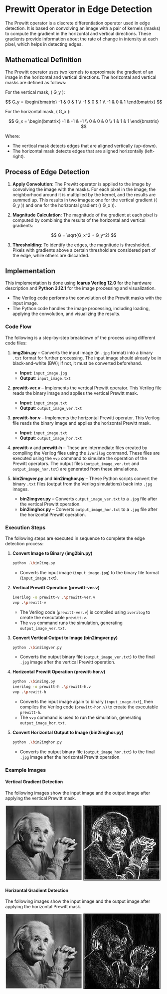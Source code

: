 # Prewitt Operator in Edge Detection

The Prewitt operator is a discrete differentiation operator used in edge detection. It is based on convolving an image with a pair of kernels (masks) to compute the gradient in the horizontal and vertical directions. These gradients provide information about the rate of change in intensity at each pixel, which helps in detecting edges.

## Mathematical Definition

The Prewitt operator uses two kernels to approximate the gradient of an image in the horizontal and vertical directions. The horizontal and vertical masks are defined as follows:

For the vertical mask, \( G_y \):

$$
G_y = \begin{bmatrix}
-1 & 0 & 1 \\
-1 & 0 & 1 \\
-1 & 0 & 1
\end{bmatrix}
$$

For the horizontal mask, \( G_x \):

$$
G_x = \begin{bmatrix}
-1 & -1 & -1 \\
 0 &  0 &  0 \\
 1 &  1 &  1
\end{bmatrix}
$$

Where:
- The vertical mask detects edges that are aligned vertically (up-down).
- The horizontal mask detects edges that are aligned horizontally (left-right).

## Process of Edge Detection

1. **Apply Convolution**: The Prewitt operator is applied to the image by convolving the image with the masks. For each pixel in the image, the neighborhood around it is multiplied by the kernel, and the results are summed up. This results in two images: one for the vertical gradient (\( G_y \)) and one for the horizontal gradient (\( G_x \)).

2. **Magnitude Calculation**: The magnitude of the gradient at each pixel is computed by combining the results of the horizontal and vertical gradients:

$$
G = \sqrt{G_x^2 + G_y^2}
$$

3. **Thresholding**: To identify the edges, the magnitude is thresholded. Pixels with gradients above a certain threshold are considered part of the edge, while others are discarded.

## Implementation

This implementation is done using **Icarus Verilog 12.0** for the hardware description and **Python 3.12.1** for the image processing and visualization. 

- The Verilog code performs the convolution of the Prewitt masks with the input image.
- The Python code handles the image processing, including loading, applying the convolution, and visualizing the results.

### Code Flow

The following is a step-by-step breakdown of the process using different code files:

1. **img2bin.py** – Converts the input image (in `.jpg` format) into a binary `.txt` format for further processing. The input image should already be in black-and-white (BW); if not, it must be converted beforehand.
   - **Input**: `input_image.jpg`
   - **Output**: `input_image.txt`

2. **prewitt-ver.v** – Implements the vertical Prewitt operator. This Verilog file reads the binary image and applies the vertical Prewitt mask.
   - **Input**: `input_image.txt`
   - **Output**: `output_image_ver.txt`

3. **prewitt-hor.v** – Implements the horizontal Prewitt operator. This Verilog file reads the binary image and applies the horizontal Prewitt mask.
   - **Input**: `input_image.txt`
   - **Output**: `output_image_hor.txt`

4. **prewitt-v** and **prewitt-h** – These are intermediate files created by compiling the Verilog files using the `iverilog` command. These files are executed using the `vvp` command to simulate the operation of the Prewitt operators. The output files (`output_image_ver.txt` and `output_image_hor.txt`) are generated from these simulations.

5. **bin2imgver.py** and **bin2imghor.py** – These Python scripts convert the binary `.txt` files (output from the Verilog simulations) back into `.jpg` images.
   - **bin2imgver.py** – Converts `output_image_ver.txt` to a `.jpg` file after the vertical Prewitt operation.
   - **bin2imghor.py** – Converts `output_image_hor.txt` to a `.jpg` file after the horizontal Prewitt operation.

### Execution Steps

The following steps are executed in sequence to complete the edge detection process:

1. **Convert Image to Binary (img2bin.py)**
   ```bash
   python .\bin2img.py
   ```
   - Converts the input image (`input_image.jpg`) to the binary file format (`input_image.txt`).

2. **Vertical Prewitt Operation (prewitt-ver.v)**
   ```bash
   iverilog -o prewitt-v .\prewitt-ver.v
   vvp .\prewitt-v
   ```
   - The Verilog code (`prewitt-ver.v`) is compiled using `iverilog` to create the executable `prewitt-v`.
   - The `vvp` command runs the simulation, generating `output_image_ver.txt`.

3. **Convert Vertical Output to Image (bin2imgver.py)**
   ```bash
   python .\bin2imgver.py
   ```
   - Converts the output binary file (`output_image_ver.txt`) to the final `.jpg` image after the vertical Prewitt operation.

4. **Horizontal Prewitt Operation (prewitt-hor.v)**
   ```bash
   python .\bin2img.py
   iverilog -o prewitt-h .\prewitt-h.v
   vvp .\prewitt-h
   ```
   - Converts the input image again to binary (`input_image.txt`), then compiles the Verilog code (`prewitt-hor.v`) to create the executable `prewitt-h`.
   - The `vvp` command is used to run the simulation, generating `output_image_hor.txt`.

5. **Convert Horizontal Output to Image (bin2imghor.py)**
   ```bash
   python .\bin2imghor.py
   ```
   - Converts the output binary file (`output_image_hor.txt`) to the final `.jpg` image after the horizontal Prewitt operation.

### Example Images

#### Vertical Gradient Detection
The following images show the input image and the output image after applying the vertical Prewitt mask.

![Input Image](input_image.jpg) ![Vertical Gradient Output](output_image_ver.jpg)

#### Horizontal Gradient Detection
The following images show the input image and the output image after applying the horizontal Prewitt mask.

![Input Image](input_image.jpg) ![Horizontal Gradient Output](output_image_hor.jpg)
